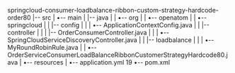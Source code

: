 springcloud-consumer-loadbalance-ribbon-custom-strategy-hardcode-order80
|-- src
|   •-- main
|       |-- java
|       |   •-- org
|       |       •-- openatom
|       |           •-- springcloud
|       |               |-- config
|       |               |   •-- ApplicationContextConfig.java
|       |               |-- controller
|       |               |   |-- OrderConsumerController.java
|       |               |   •-- SpringCloudServiceDiscoveryController.java
|       |               |-- loadbalance
|       |               |   •-- MyRoundRobinRule.java
|       |               •-- OrderServiceConsumerLoadBalanceRibbonCustomerStrategyHardcode80.java
|       •-- resources
|           •-- application.yml
19
•-- pom.xml
